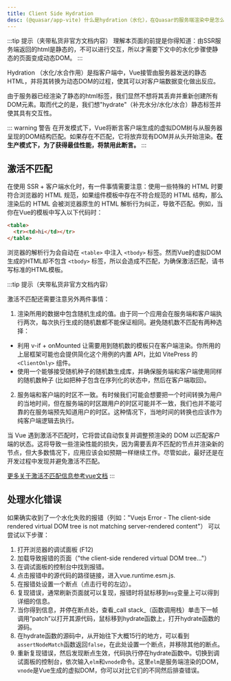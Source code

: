 ```yaml
---
title: Client Side Hydration
desc: (@quasar/app-vite) 什么是hydration（水化），在Quasar的服务端渲染中是怎么进行hydration（水化）的。
---
```


:::tip 提示（夹带私货非官方文档内容）
理解本页面的前提是你得知道：由SSR服务端返回的html是静态的，不可以进行交互，所以才需要下文中的水化步骤使静态的页面变成动态DOM。
:::


Hydration （水化/水合作用）是指客户端中，Vue接管由服务器发送的静态HTML，并将其转换为动态DOM的过程，使其可以对客户端数据变化做出反应。

由于服务器已经渲染了静态的html标签，我们显然不想将其丢弃并重新创建所有DOM元素。取而代之的是，我们想"hydrate"（补充水分/水化/水合）静态标签并使其具有交互性。

::: warning 警告
在开发模式下，Vue将断言客户端生成的虚拟DOM树与从服务器呈现的DOM结构匹配。如果存在不匹配，它将放弃现有DOM并从头开始渲染。**在生产模式下，为了获得最佳性能，将禁用此断言。**
:::

## 激活不匹配

在使用 SSR + 客户端水化时，有一件事情需要注意：使用一些特殊的 HTML 时要符合浏览器的 HTML 规范，如果组件模板中存在不符合规范的 HTML 结构，那么渲染后的 HTML 会被浏览器原生的 HTML 解析行为纠正，导致不匹配。例如，当你在Vue的模板中写入以下代码时：

```html
<table>
  <tr><td>hi</td></tr>
</table>
```

浏览器的解析行为会自动在 `<table>` 中注入 `<tbody>` 标签。然而Vue的虚拟DOM生成的HTML却不包含 `<tbody>` 标签，所以会造成不匹配，为确保激活匹配，请书写标准的HTML模板。

:::tip 提示（夹带私货非官方文档内容）

激活不匹配还需要注意另外两件事情：
1. 渲染所用的数据中包含随机生成的值。由于同一个应用会在服务端和客户端执行两次，每次执行生成的随机数都不能保证相同。避免随机数不匹配有两种选择：
  * 利用 v-if + onMounted 让需要用到随机数的模板只在客户端渲染。你所用的上层框架可能也会提供简化这个用例的内置 API，比如 VitePress 的 `<ClientOnly>` 组件。
  * 使用一个能够接受随机种子的随机数生成库，并确保服务端和客户端使用同样的随机数种子 (比如把种子包含在序列化的状态中，然后在客户端取回)。
2. 服务端和客户端的时区不一致。有时候我们可能会想要把一个时间转换为用户的当地时间，但在服务端的时区跟用户的时区可能并不一致，我们也并不能可靠的在服务端预先知道用户的时区。这种情况下，当地时间的转换也应该作为纯客户端逻辑去执行。

当 Vue 遇到激活不匹配时，它将尝试自动恢复并调整预渲染的 DOM 以匹配客户端的状态。这将导致一些渲染性能的损失，因为需要丢弃不匹配的节点并渲染新的节点，但大多数情况下，应用应该会如预期一样继续工作。尽管如此，最好还是在开发过程中发现并避免激活不匹配。

[更多关于激活不匹配信息参考vue文档](https://cn.vuejs.org/guide/scaling-up/ssr.html#hydration-mismatch)
:::

## 处理水化错误

如果确实收到了一个水化失败的报错（列如："Vuejs Error - The client-side rendered virtual DOM tree is not matching server-rendered content"）
可以尝试以下步骤：

1. 打开浏览器的调试面板 (F12)
2. 加载导致报错的页面（"the client-side rendered virtual DOM tree..."）
3. 在调试面板的控制台中找到报错。
4. 点击报错中的源代码的路径链接，进入vue.runtime.esm.js.
5. 在报错处设置一个断点（点击行号的左边）。
6. 复现错误，通常刷新页面就可以复现，报错时将鼠标移到`msg`变量上可以得到详细的信息。
7. 当你得到信息，并停在断点处，查看_call stack_（函数调用栈）单击下一帧调用“patch”以打开其源代码，鼠标移到hydrate函数上，打开hydrate函数的源码。
8. 在hydrate函数的源码中，从开始往下大概15行的地方，可以看到`assertNodeMatch`函数返回`false`，在此处设置一个断点，并移除其他的断点。
9. 重新复现错误，然后发现断点生效，代码执行停在hydrate函数中。切换到调试面板的控制台，依次输入`elm`和`vnode`命令。这里`elm`是服务端渲染的DOM，`vnode`是Vue生成的虚拟DOM，你可以对比它们的不同然后排查错误。
